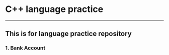 # C++ language practice
------------------------------------------------------------------------   
## This is for language practice repository
### 1. Bank Account
